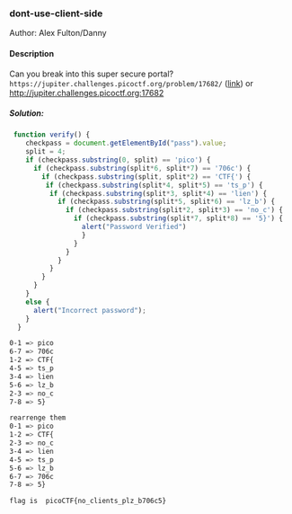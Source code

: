 ### dont-use-client-side

Author: Alex Fulton/Danny

#### Description

Can you break into this super secure portal? `https://jupiter.challenges.picoctf.org/problem/17682/` ([link](https://jupiter.challenges.picoctf.org/problem/17682/)) or http://jupiter.challenges.picoctf.org:17682

##### Solution:

```javascript
 function verify() {
    checkpass = document.getElementById("pass").value;
    split = 4;
    if (checkpass.substring(0, split) == 'pico') {
      if (checkpass.substring(split*6, split*7) == '706c') {
        if (checkpass.substring(split, split*2) == 'CTF{') {
         if (checkpass.substring(split*4, split*5) == 'ts_p') {
          if (checkpass.substring(split*3, split*4) == 'lien') {
            if (checkpass.substring(split*5, split*6) == 'lz_b') {
              if (checkpass.substring(split*2, split*3) == 'no_c') {
                if (checkpass.substring(split*7, split*8) == '5}') {
                  alert("Password Verified")
                  }
                }
              }
            }
          }
        }
      }
    }
    else {
      alert("Incorrect password");
    }
  }
```

```css
0-1 => pico
6-7 => 706c
1-2 => CTF{
4-5 => ts_p
3-4 => lien
5-6 => lz_b
2-3 => no_c
7-8 => 5}

rearrenge them 
0-1 => pico
1-2 => CTF{
2-3 => no_c
3-4 => lien
4-5 => ts_p
5-6 => lz_b
6-7 => 706c
7-8 => 5}

flag is  picoCTF{no_clients_plz_b706c5}
```